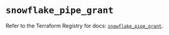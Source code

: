 # `snowflake_pipe_grant`

Refer to the Terraform Registry for docs: [`snowflake_pipe_grant`](https://registry.terraform.io/providers/snowflake-labs/snowflake/0.84.1/docs/resources/pipe_grant).
